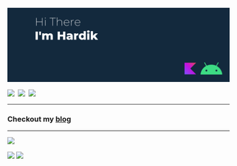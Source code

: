 ![](./img/header.png)

<a href="https://twitter.com/hardik__sachan">![](https://img.shields.io/badge/Twitter-1DA1F2?style=for-the-badge&logo=twitter&logoColor=white)</a>&nbsp;
<a href="https://www.instagram.com/hardik__sachan/">![](https://img.shields.io/badge/Instagram-E4405F?style=for-the-badge&logo=instagram&logoColor=white)</a>&nbsp;
<a href="https://www.linkedin.com/in/hardik-sachan/">![](https://img.shields.io/badge/LinkedIn-0077B5?style=for-the-badge&logo=linkedin&logoColor=white)</a>

---
### Checkout my [blog](https://hardiksachan.hashnode.dev/)
---

![](https://github-readme-stats.vercel.app/api?username=hardiksachan&show_icons=true&theme=city_lights&locale=en)


![](https://github-readme-stats.vercel.app/api/top-langs/?username=hardiksachan&layout=compact&theme=city_lights&locale=en )
![](https://github-readme-streak-stats.herokuapp.com/?user=hardiksachan&theme=dark)
